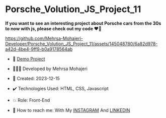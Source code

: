 # Porsche_Volution_JS_Project_11

**If you want to see an interesting project about Porsche cars from the 30s to now with js, please check out my code ♥️👀**

https://github.com/Mehrsa-Mohajeri-Developer/Porsche_Volution_JS_Project_11/assets/145048780/6a82d978-a42d-4be4-9ff9-b0a9178564ab

- 🔗 [Demo Project](https://mehrsa-mohajeri-developer.github.io/Porsche_Volution_JS_Project_11/)
  
- 👩🏻‍💻 Developed by Mehrsa Mohajeri

- 📆 Created: 2023-12-15

- ✔️ Technologies Used: HTML, CSS, Javascript

- 💥 Role: Front-End

- 📲 How to reach me: With My [INSTAGRAM](https://www.instagram.com/mehrsa_mohajeri_developer) And [LINKEDIN](https://www.linkedin.com/in/mehrsa-mohajeri-developer)
  

